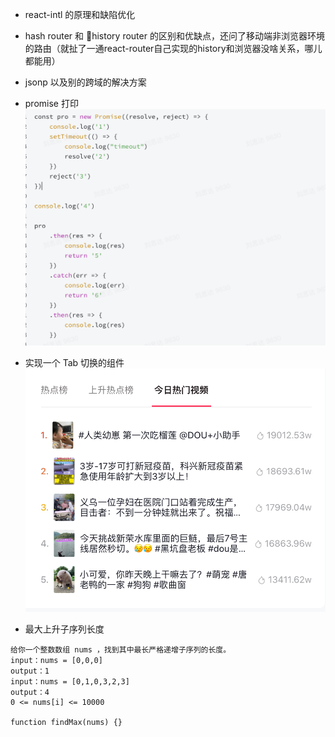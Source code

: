- react-intl 的原理和缺陷优化

- hash router 和 history router 的区别和优缺点，还问了移动端非浏览器环境的路由（就扯了一通react-router自己实现的history和浏览器没啥关系，哪儿都能用）

- jsonp 以及别的跨域的解决方案

- promise 打印
![](./promise.png)

- 实现一个 Tab 切换的组件
![](./tab.png)

- 最大上升子序列长度
```
给你一个整数数组 nums ，找到其中最长严格递增子序列的长度。
input：nums = [0,0,0]
output：1
input：nums = [0,1,0,3,2,3]
output：4
0 <= nums[i] <= 10000

function findMax(nums) {}
```